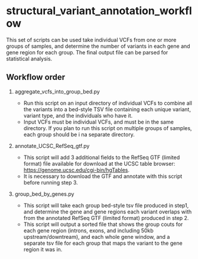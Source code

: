 # structural_variant_annotation_workflow
This set of scripts can be used take individual VCFs from one or more groups of samples, and determine the number of variants in each gene and gene region for each group. The final output file can be parsed for statistical analysis.

## Workflow order
1. aggregate_vcfs_into_group_bed.py
      * Run this script on an input directory of individual VCFs to combine all the variants into a bed-style TSV file containing each unique variant, variant type, and the individuals who have it.
      * Input VCFs must be individual VCFs, and must be in the same directory. If you plan to run this script on multiple groups of samples, each group should be i na separate directory.

2. annotate_UCSC_RefSeq_gtf.py
      * This script will add 3 additional fields to the RefSeq GTF (limited format) file available for download at the UCSC table browser: https://genome.ucsc.edu/cgi-bin/hgTables.
      * It is necessary to download the GTF and annotate with this script before running step 3.
  
3. group_bed_by_genes.py
      * This script will take each group bed-style tsv file produced in step1, and determine the gene and gene regions each variant overlaps with from the annotated RefSeq GTF (limited format) produced in step 2.
      * This script will output a sorted file that shows the group couts for each gene region (introns, exons, and including 50kb upstream/downtream), and each whole gene window, and a separate tsv file for each group that maps the variant to the gene region it was in.
